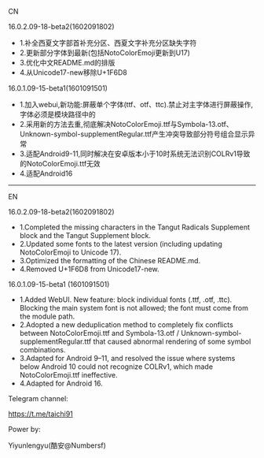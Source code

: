 CN
 
16.0.2.09-18-beta2(1602091802)
 - 1.补全西夏文字部首补充分区、西夏文字补充分区缺失字符
 - 2.更新部分字体到最新(包括NotoColorEmoji更新到U17)
 - 3.优化中文README.md的排版
 - 4.从Unicode17-new移除U+1F6D8
 
16.0.1.09-15-beta1(1601091501)
 - 1.加入webui,新功能:屏蔽单个字体(ttf、otf、ttc).禁止对主字体进行屏蔽操作,字体必须是模块路径中的
 - 2.采用新的方法去重,彻底解决NotoColorEmoji.ttf与Symbola-13.otf、Unknown-symbol-supplementRegular.ttf产生冲突导致部分符号组合显示异常
 - 3.适配Android9-11,同时解决在安卓版本小于10时系统无法识别COLRv1导致的NotoColorEmoji.ttf无效
 - 4.适配Android16
 

-------
EN
 
16.0.2.09-18-beta2(1602091802)
- 1.Completed the missing characters in the Tangut Radicals Supplement block and the Tangut Supplement block.
- 2.Updated some fonts to the latest version (including updating NotoColorEmoji to Unicode 17).
- 3.Optimized the formatting of the Chinese README.md.
- 4.Removed U+1F6D8 from Unicode17-new.
 
16.0.1.09-15-beta1 (1601091501)
- 1.Added WebUI. New feature: block individual fonts (.ttf, .otf, .ttc). Blocking the main system font is not allowed; the font must come from the module path.
- 2.Adopted a new deduplication method to completely fix conflicts between NotoColorEmoji.ttf and Symbola-13.otf / Unknown-symbol-supplementRegular.ttf that caused abnormal rendering of some symbol combinations.
- 3.Adapted for Android 9–11, and resolved the issue where systems below Android 10 could not recognize COLRv1, which made NotoColorEmoji.ttf ineffective.
- 4.Adapted for Android 16.

Telegram channel:

https://t.me/taichi91

Power by:

Yiyunlengyu(酷安@Numbersf)